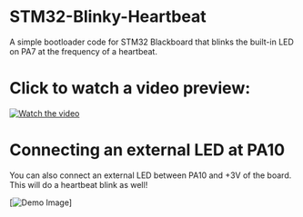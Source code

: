 # STM32-Blinky-Heartbeat
A simple bootloader code for STM32 Blackboard that blinks the built-in LED on PA7 at the frequency of a heartbeat.

# Click to watch a video preview:

[![Watch the video](https://i.imgur.com/Gfhs1W0.png)](https://youtu.be/VxYobK-q-oo)

# Connecting an external LED at PA10
You can also connect an external LED between PA10 and +3V of the board. This will do a heartbeat blink as well!

[![Demo Image](https://i.imgur.com/Tu1KRyt.jpg)]

